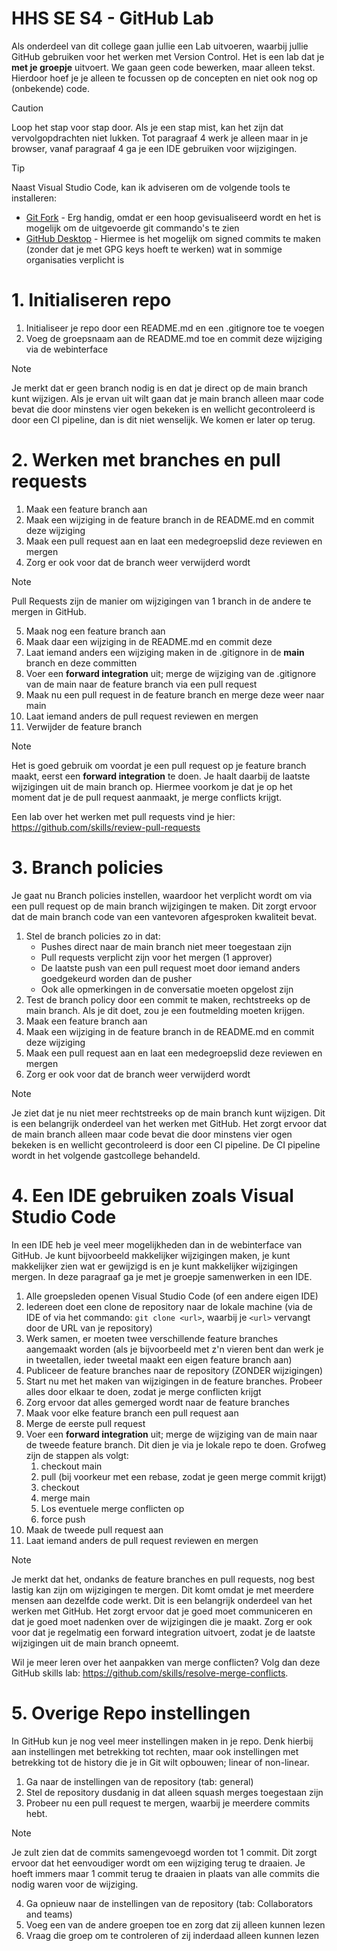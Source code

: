 # HHS SE S4 - GitHub Lab

Als onderdeel van dit college gaan jullie een Lab uitvoeren, waarbij jullie GitHub gebruiken voor het werken met Version Control. Het is een lab dat je **met je groepje** uitvoert. We gaan geen code bewerken, maar alleen tekst. Hierdoor hoef je je alleen te focussen op de concepten en niet ook nog op (onbekende) code.

> [!CAUTION]
> Loop het stap voor stap door. Als je een stap mist, kan het zijn dat vervolgopdrachten niet lukken.
> Tot paragraaf 4 werk je alleen maar in je browser, vanaf paragraaf 4 ga je een IDE gebruiken voor wijzigingen.

> [!TIP]
> Naast Visual Studio Code, kan ik adviseren om de volgende tools te installeren:
> 
> * [Git Fork](https://git-fork.com/) - Erg handig, omdat er een hoop gevisualiseerd wordt en het is mogelijk om de uitgevoerde git commando's te zien
> * [GitHub Desktop](https://desktop.github.com/) - Hiermee is het mogelijk om signed commits te maken (zonder dat je met GPG keys hoeft te werken) wat in sommige organisaties verplicht is

# 1. Initialiseren repo

1. Initialiseer je repo door een README.md en een .gitignore toe te voegen
2. Voeg de groepsnaam aan de README.md toe en commit deze wijziging via de webinterface

> [!NOTE]
> Je merkt dat er geen branch nodig is en dat je direct op de main branch kunt wijzigen. Als je ervan uit wilt gaan dat je main branch alleen maar code bevat die door minstens vier ogen bekeken is en wellicht gecontroleerd is door een CI pipeline, dan is dit niet wenselijk. We komen er later op terug.

# 2. Werken met branches en pull requests

1. Maak een feature branch aan
2. Maak een wijziging in de feature branch in de README.md en commit deze wijziging
3. Maak een pull request aan en laat een medegroepslid deze reviewen en mergen
4. Zorg er ook voor dat de branch weer verwijderd wordt

> [!NOTE]
> Pull Requests zijn de manier om wijzigingen van 1 branch in de andere te mergen in GitHub.

5. Maak nog een feature branch aan
6. Maak daar een wijziging in de README.md en commit deze
7. Laat iemand anders een wijziging maken in de .gitignore in de **main** branch en deze committen
8. Voer een **forward integration** uit; merge de wijziging van de .gitignore van de main naar de feature branch via een pull request
9. Maak nu een pull request in de feature branch en merge deze weer naar main
10. Laat iemand anders de pull request reviewen en mergen
11. Verwijder de feature branch

> [!NOTE]
> Het is goed gebruik om voordat je een pull request op je feature branch maakt, eerst een **forward integration** te doen. Je haalt daarbij de laatste wijzigingen uit de main branch op. Hiermee voorkom je dat je op het moment dat je de pull request aanmaakt, je merge conflicts krijgt.

Een lab over het werken met pull requests vind je hier: https://github.com/skills/review-pull-requests

# 3. Branch policies 

Je gaat nu Branch policies instellen, waardoor het verplicht wordt om via een pull request op de main branch wijzigingen te maken. Dit zorgt ervoor dat de main branch code van een vantevoren afgesproken kwaliteit bevat.

1. Stel de branch policies zo in dat:
   * Pushes direct naar de main branch niet meer toegestaan zijn
   * Pull requests verplicht zijn voor het mergen (1 approver)
   * De laatste push van een pull request moet door iemand anders goedgekeurd worden dan de pusher
   * Ook alle opmerkingen in de conversatie moeten opgelost zijn
2. Test de branch policy door een commit te maken, rechtstreeks op de main branch. Als je dit doet, zou je een foutmelding moeten krijgen.
3. Maak een feature branch aan
4. Maak een wijziging in de feature branch in de README.md en commit deze wijziging
5. Maak een pull request aan en laat een medegroepslid deze reviewen en mergen
6. Zorg er ook voor dat de branch weer verwijderd wordt

> [!NOTE]
> Je ziet dat je nu niet meer rechtstreeks op de main branch kunt wijzigen. Dit is een belangrijk onderdeel van het werken met GitHub. Het zorgt ervoor dat de main branch alleen maar code bevat die door minstens vier ogen bekeken is en wellicht gecontroleerd is door een CI pipeline. De CI pipeline wordt in het volgende gastcollege behandeld.

# 4. Een IDE gebruiken zoals Visual Studio Code

In een IDE heb je veel meer mogelijkheden dan in de webinterface van GitHub. Je kunt bijvoorbeeld makkelijker wijzigingen maken, je kunt makkelijker zien wat er gewijzigd is en je kunt makkelijker wijzigingen mergen. In deze paragraaf ga je met je groepje samenwerken in een IDE.

1. Alle groepsleden openen Visual Studio Code (of een andere eigen IDE)
2. Iedereen doet een clone de repository naar de lokale machine (via de IDE of via het commando: `git clone <url>`, waarbij je `<url>` vervangt door de URL van je repository)
3. Werk samen, er moeten twee verschillende feature branches aangemaakt worden (als je bijvoorbeeld met z'n vieren bent dan werk je in tweetallen, ieder tweetal maakt een eigen feature branch aan)
4. Publiceer de feature branches naar de repository (ZONDER wijzigingen)
5. Start nu met het maken van wijzigingen in de feature branches. Probeer alles door elkaar te doen, zodat je merge conflicten krijgt
6. Zorg ervoor dat alles gemerged wordt naar de feature branches
7. Maak voor elke feature branch een pull request aan
8. Merge de eerste pull request
9. Voer een **forward integration** uit; merge de wijziging van de main naar de tweede feature branch. Dit dien je via je lokale repo te doen. Grofweg zijn de stappen als volgt:
   1. checkout main
   1. pull (bij voorkeur met een rebase, zodat je geen merge commit krijgt)
   1. checkout <feature branch>
   1. merge main
   1. Los eventuele merge conflicten op
   1. force push
10. Maak de tweede pull request aan
11. Laat iemand anders de pull request reviewen en mergen

> [!NOTE]
> Je merkt dat het, ondanks de feature branches en pull requests, nog best lastig kan zijn om wijzigingen te mergen. Dit komt omdat je met meerdere mensen aan dezelfde code werkt. Dit is een belangrijk onderdeel van het werken met GitHub. Het zorgt ervoor dat je goed moet communiceren en dat je goed moet nadenken over de wijzigingen die je maakt. Zorg er ook voor dat je regelmatig een forward integration uitvoert, zodat je de laatste wijzigingen uit de main branch opneemt.

Wil je meer leren over het aanpakken van merge conflicten? Volg dan deze GitHub skills lab: https://github.com/skills/resolve-merge-conflicts.

# 5. Overige Repo instellingen

In GitHub kun je nog veel meer instellingen maken in je repo. Denk hierbij aan instellingen met betrekking tot rechten, maar ook instellingen met betrekking tot de history die je in Git wilt opbouwen; linear of non-linear.

1. Ga naar de instellingen van de repository (tab: general)
2. Stel de repository dusdanig in dat alleen squash merges toegestaan zijn
3. Probeer nu een pull request te mergen, waarbij je meerdere commits hebt. 

> [!NOTE]
> Je zult zien dat de commits samengevoegd worden tot 1 commit. Dit zorgt ervoor dat het eenvoudiger wordt om een wijziging terug te draaien. Je hoeft immers maar 1 commit terug te draaien in plaats van alle commits die nodig waren voor de wijziging.

4. Ga opnieuw naar de instellingen van de repository (tab: Collaborators and teams)
5. Voeg een van de andere groepen toe en zorg dat zij alleen kunnen lezen
6. Vraag die groep om te controleren of zij inderdaad alleen kunnen lezen

